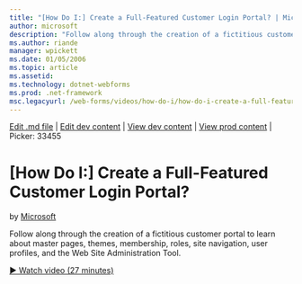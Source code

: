 ```yaml
---
title: "[How Do I:] Create a Full-Featured Customer Login Portal? | Microsoft Docs"
author: microsoft
description: "Follow along through the creation of a fictitious customer portal to learn about master pages, themes, membership, roles, site navigation, user profiles, and..."
ms.author: riande
manager: wpickett
ms.date: 01/05/2006
ms.topic: article
ms.assetid: 
ms.technology: dotnet-webforms
ms.prod: .net-framework
msc.legacyurl: /web-forms/videos/how-do-i/how-do-i-create-a-full-featured-customer-login-portal
---
```

[Edit .md file](C:\Projects\msc\dev\Msc.Www\Web.ASP\App_Data\github\web-forms\videos\how-do-i\how-do-i-create-a-full-featured-customer-login-portal.md) | [Edit dev content](http://www.aspdev.net/umbraco#/content/content/edit/26432) | [View dev content](http://docs.aspdev.net/tutorials/web-forms/videos/how-do-i/how-do-i-create-a-full-featured-customer-login-portal.html) | [View prod content](http://www.asp.net/web-forms/videos/how-do-i/how-do-i-create-a-full-featured-customer-login-portal) | Picker: 33455

[How Do I:] Create a Full-Featured Customer Login Portal?
====================
by [Microsoft](https://github.com/microsoft)

Follow along through the creation of a fictitious customer portal to learn about master pages, themes, membership, roles, site navigation, user profiles, and the Web Site Administration Tool.

[&#9654; Watch video (27 minutes)](https://channel9.msdn.com/Blogs/ASP-NET-Site-Videos/how-do-i-create-a-full-featured-customer-login-portal)